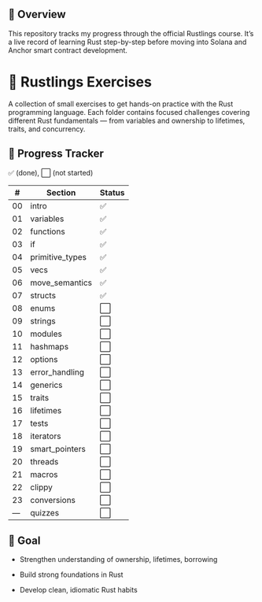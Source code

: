 ## 📘 Overview

This repository tracks my progress through the official Rustlings
 course.
It’s a live record of learning Rust step-by-step before moving into Solana and Anchor smart contract development.

# 🦀 Rustlings Exercises

A collection of small exercises to get hands-on practice with the Rust programming language.
Each folder contains focused challenges covering different Rust fundamentals — from variables and ownership to lifetimes, traits, and concurrency.


## 🧾 Progress Tracker
✅ (done), ⬜ (not started)


| #  | Section         | Status |
| -- | --------------- | ------ |
| 00 | intro           | ✅      |
| 01 | variables       | ✅      |
| 02 | functions       | ✅      |
| 03 | if              | ✅      |
| 04 | primitive_types | ✅      |
| 05 | vecs            | ✅      |
| 06 | move_semantics  | ✅      |
| 07 | structs         | ✅      |
| 08 | enums           | ⬜      |
| 09 | strings         | ⬜      |
| 10 | modules         | ⬜      |
| 11 | hashmaps        | ⬜      |
| 12 | options         | ⬜      |
| 13 | error_handling  | ⬜      |
| 14 | generics        | ⬜      |
| 15 | traits          | ⬜      |
| 16 | lifetimes       | ⬜      |
| 17 | tests           | ⬜      |
| 18 | iterators       | ⬜      |
| 19 | smart_pointers  | ⬜      |
| 20 | threads         | ⬜      |
| 21 | macros          | ⬜      |
| 22 | clippy          | ⬜      |
| 23 | conversions     | ⬜      |
| —  | quizzes         | ⬜      |

## 🎯 Goal
- Strengthen understanding of ownership, lifetimes, borrowing

- Build strong foundations in Rust 

- Develop clean, idiomatic Rust habits

